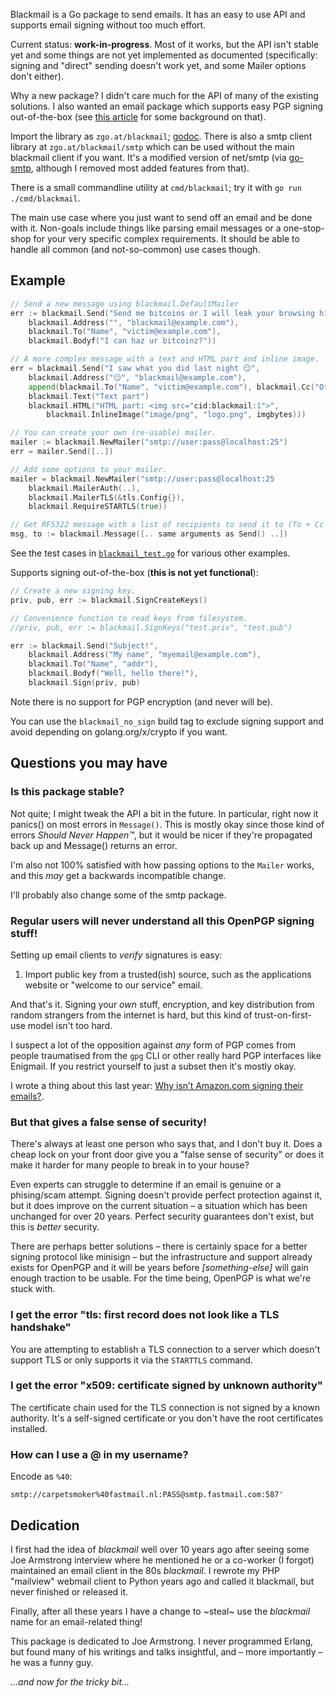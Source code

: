 Blackmail is a Go package to send emails. It has an easy to use API and supports
email signing without too much effort.

Current status: **work-in-progress**. Most of it works, but the API isn't stable
yet and some things are not yet implemented as documented (specifically: signing
and "direct" sending doesn't work yet, and some Mailer options don't either).

Why a new package? I didn't care much for the API of many of the existing
solutions. I also wanted an email package which supports easy PGP signing
out-of-the-box (see [this article][sign] for some background on that).

Import the library as `zgo.at/blackmail`; [godoc][godoc]. There is also a smtp
client library at `zgo.at/blackmail/smtp` which can be used without the main
blackmail client if you want. It's a modified version of net/smtp (via
[go-smtp][go-smtp], although I removed most added features from that).

There is a small commandline utility at `cmd/blackmail`; try it with `go run
./cmd/blackmail`.

The main use case where you just want to send off an email and be done with it.
Non-goals include things like parsing email messages or a one-stop-shop for your
very specific complex requirements. It should be able to handle all common (and
not-so-common) use cases though.

[godoc]: https://pkg.go.dev/zgo.at/blackmail
[sign]: https://www.arp242.net/signing-emails.html
[go-smtp]: https://github.com/emersion/go-smtp

Example
-------

```go
// Send a new message using blackmail.DefaultMailer
err := blackmail.Send("Send me bitcoins or I will leak your browsing history!",
    blackmail.Address("", "blackmail@example.com"),
    blackmail.To("Name", "victim@example.com"),
    blackmail.Bodyf("I can haz ur bitcoinz?"))

// A more complex message with a text and HTML part and inline image.
err = blackmail.Send("I saw what you did last night 😏",
    blackmail.Address("😏", "blackmail@example.com"),
    append(blackmail.To("Name", "victim@example.com"), blackmail.Cc("Other", "other@example.com")...),
    blackmail.Text("Text part")
    blackmail.HTML("HTML part: <img src="cid:blackmail:1">",
        blackmail.InlineImage("image/png", "logo.png", imgbytes)))

// You can create your own (re-usable) mailer.
mailer := blackmail.NewMailer("smtp://user:pass@localhost:25")
err = mailer.Send([..])

// Add some options to your mailer.
mailer = blackmail.NewMailer("smtp://user:pass@localhost:25
    blackmail.MailerAuth(..),
    blackmail.MailerTLS(&tls.Config{}),
    blackmail.RequireSTARTLS(true))

// Get RF5322 message with a list of recipients to send it to (To + Cc + Bcc).
msg, to := blackmail.Message([.. same arguments as Send() ..])
```

See the test cases in [`blackmail_test.go`](/blackmail_test.go#L21) for various
other examples.

Supports signing out-of-the-box (**this is not yet functional**):

```go
// Create a new signing key.
priv, pub, err := blackmail.SignCreateKeys()

// Convenience function to read keys from filesystem.
//priv, pub, err := blackmail.SignKeys("test.priv", "test.pub")

err := blackmail.Send("Subject!",
    blackmail.Address("My name", "myemail@example.com"),
    blackmail.To("Name", "addr"),
    blackmail.Bodyf("Well, hello there!"),
    blackmail.Sign(priv, pub)
```

Note there is no support for PGP encryption (and never will be).

You can use the `blackmail_no_sign` build tag to exclude signing support and
avoid depending on golang.org/x/crypto if you want.



Questions you may have 
----------------------

### Is this package stable?

Not quite; I might tweak the API a bit in the future. In particular, right now
it panics() on most errors in `Message()`. This is mostly okay since those kind
of errors *Should Never Happen™*, but it would be nicer if they're propagated
back up and Message() returns an error.

I'm also not 100% satisfied with how passing options to the `Mailer` works, and
this *may* get a backwards incompatible change.

I'll probably also change some of the smtp package.

### Regular users will never understand all this OpenPGP signing stuff!

Setting up email clients to *verify* signatures is easy:

1. Import public key from a trusted(ish) source, such as the applications
   website or "welcome to our service" email.

And that's it. Signing your *own* stuff, encryption, and key distribution from
random strangers from the internet is hard, but this kind of trust-on-first-use
model isn't too hard.

I suspect a lot of the opposition against *any* form of PGP comes from people
traumatised from the `gpg` CLI or other really hard PGP interfaces like
Enigmail. If you restrict yourself to just a subset then it's mostly okay.

I wrote a thing about this last year: [Why isn’t Amazon.com signing their
emails?][sign].

### But that gives a false sense of security!

There's always at least one person who says that, and I don't buy it. Does a
cheap lock on your front door give you a "false sense of security" or does it
make it harder for many people to break in to your house?

Even experts can struggle to determine if an email is genuine or a phising/scam
attempt. Signing doesn't provide perfect protection against it, but it does
improve on the current situation – a situation which has been unchanged for over
20 years. Perfect security guarantees don't exist, but this is *better*
security.

There are perhaps better solutions – there is certainly space for a better
signing protocol like minisign – but the infrastructure and support already
exists for OpenPGP and it will be years before *[something-else]* will gain
enough traction to be usable. For the time being, OpenPGP is what we're stuck
with.

### I get the error "tls: first record does not look like a TLS handshake"

You are attempting to establish a TLS connection to a server which doesn't
support TLS or only supports it via the `STARTTLS` command.

### I get the error "x509: certificate signed by unknown authority"

The certificate chain used for the TLS connection is not signed by a known
authority. It's a self-signed certificate or you don't have the root
certificates installed.

### How can I use a @ in my username?

Encode as `%40`:

    smtp://carpetsmoker%40fastmail.nl:PASS@smtp.fastmail.com:587'


Dedication
----------

I first had the idea of *blackmail* well over 10 years ago after seeing some Joe
Armstrong interview where he mentioned he or a co-worker (I forgot) maintained
an email client in the 80s *blackmail*. I rewrote my PHP "mailview" webmail
client to Python years ago and called it blackmail, but never finished or
released it.

Finally, after all these years I have a change to ~steal~ use the *blackmail*
name for an email-related thing!

This package is dedicated to Joe Armstrong. I never programmed Erlang, but found
many of his writings and talks insightful, and – more importantly – he was a
funny guy.

*…and now for the tricky bit…*


